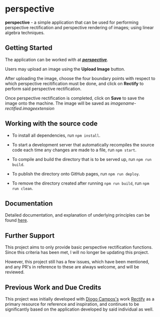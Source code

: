 # perspective
**perspective** - a simple application that can be used for performing perspective rectification and perspective rendering of images; using linear algebra techniques. 

## Getting Started
The application can be worked with at ***[perspective]("https://thazhemadam.github.io/perspective/")***.

Users may upload an image using the **Upload Image** button.

After uploading the image, choose the four boundary points with respect to which perspective recitification must be done, and click on **Rectify** to perform said perspective rectification.

Once perspective rectification is completed, click on **Save** to save the image onto the machine. The image will be saved as _imagename-rectified.imageextension_ 

## Working with the source code
* To install all dependencies, run `npm install`.

* To start a development server that automatically recompiles the source code each time any changes are made to a file, run  `npm start`.

* To compile and build the directory that is to be served up, run `npm run build`.
  
* To publish the directory onto GitHub pages, run `npm run deploy`.

*  To remove the directory created after running `npm run build`, run `npm run clean`.

## Documentation
Detailed documentation, and explanation of underlying principles can be found [here](perspective.pdf).


## Further Support
This project aims to only provide basic perspective rectification functions. Since this criteria has been met, I will no longer be updating this project.

However, this project still has a few issues, which have been mentioned, and any PR's in reference to these are always welcome, and will be reviewed.

## Previous Work and Due Credits
This project was initially developed with <a href = "https://github.com/diogocampos">Diogo Campos's</a> work <a href = "https://github.com/diogocampos/rectify">Rectify</a> as a primary resource for reference and inspiration, and continues to be significantly based on the application developed by said individual as well. 
